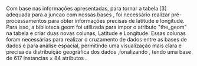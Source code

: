 Com base nas informações apresentadas, para tornar a tabela [3] adequada para a juncao com nossas bases , foi necessário realizar pré-processamentos para obter informações precisas de latitude e longitude. Para isso, a biblioteca geom foi utilizada para impor o atributo "the_geom" na tabela e criar duas novas colunas, Latitude e Longitude. Essas colunas foram necessárias para realizar o cruzamento de dados entre as bases de dados e para análise espacial, permitindo uma visualização mais clara e precisa da distribuição geográfica dos dados ,fonalizando , tendo uma base de 617 instancias × 84 atributos . 
